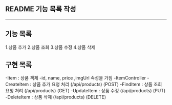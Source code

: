 ## README 기능 목록 작성

---
## 기능 목록

1.상품 추가
2.상품 조회
3.상품 수정
4.상품 삭제

## 구현 목록

-Item : 상품 객체
-id, name, price ,imgUrl 속성을 가짐
-ItemController
-CreateItem : 상품 추가 요청 처리  (/api/products) (POST)
-FindItem : 상품 조회 요청 처리 (/api/products) (GET)
-UpdateItem : 상품 수정 (/api/products) (PUT)
-DeleteItem : 상품 삭제 (/api/products) (DELETE)